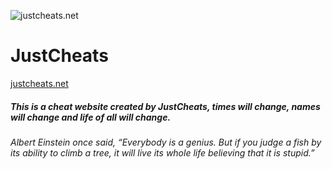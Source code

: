 ![justcheats.net](https://justcheats.net/Assets/icons/justcheats.png "justcheats.net")

# JustCheats

[justcheats.net](https://justcheats.net)

##### This is a cheat website created by JustCheats, times will change, names will change and life of all will change.

###### Albert Einstein once said, “Everybody is a genius. But if you judge a fish by its ability to climb a tree, it will live its whole life believing that it is stupid.”